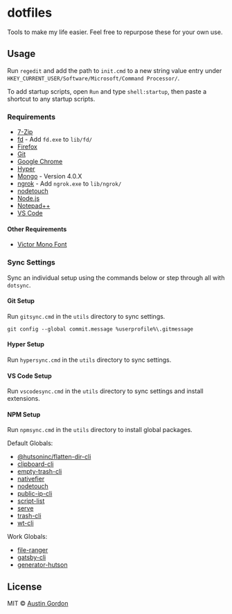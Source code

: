 # dotfiles

Tools to make my life easier. Feel free to repurpose these for your own use.

## Usage

Run `regedit` and add the path to `init.cmd` to a new string value entry under `HKEY_CURRENT_USER/Software/Microsoft/Command Processor/`.

To add startup scripts, open `Run` and type `shell:startup`, then paste a shortcut to any startup scripts.

### Requirements

- [7-Zip](https://www.7-zip.org/)
- [fd](https://github.com/sharkdp/fd) - Add `fd.exe` to `lib/fd/`
- [Firefox](https://www.mozilla.org/en-US/firefox/new/)
- [Git](https://git-scm.com/downloads)
- [Google Chrome](https://www.google.com/chrome/)
- [Hyper](https://hyper.is/#installation)
- [Mongo](https://www.mongodb.com/download-center/enterprise) - Version 4.0.X
- [ngrok](https://ngrok.com/) - Add `ngrok.exe` to `lib/ngrok/`
- [nodetouch](https://github.com/isaacs/node-touch)
- [Node.js](https://nodejs.org/en/)
- [Notepad++](https://notepad-plus-plus.org/)
- [VS Code](https://code.visualstudio.com/)

#### Other Requirements

- [Victor Mono Font](https://rubjo.github.io/victor-mono/)

### Sync Settings

Sync an individual setup using the commands below or step through all with `dotsync`.

#### Git Setup

Run `gitsync.cmd` in the `utils` directory to sync settings.

`git config --global commit.message %userprofile%\.gitmessage`

#### Hyper Setup

Run `hypersync.cmd` in the `utils` directory to sync settings.

#### VS Code Setup

Run `vscodesync.cmd` in the `utils` directory to sync settings and install extensions.

#### NPM Setup

Run `npmsync.cmd` in the `utils` directory to install global packages.

Default Globals:

- [@hutsoninc/flatten-dir-cli](https://github.com/hutsoninc/flatten-dir-cli)
- [clipboard-cli](https://github.com/sindresorhus/clipboard-cli)
- [empty-trash-cli](https://github.com/sindresorhus/empty-trash-cli)
- [nativefier](https://github.com/jiahaog/nativefier)
- [nodetouch](https://github.com/isaacs/node-touch)
- [public-ip-cli](https://github.com/sindresorhus/public-ip-cli)
- [script-list](https://github.com/rousan/sl)
- [serve](https://github.com/zeit/serve)
- [trash-cli](https://github.com/sindresorhus/trash-cli)
- [wt-cli](https://github.com/auth0/wt-cli)

Work Globals:

- [file-ranger](https://github.com/hutsoninc/file-ranger)
- [gatsby-cli](https://github.com/gatsbyjs/gatsby/tree/master/packages/gatsby-cli)
- [generator-hutson](https://github.com/hutsoninc/generator-hutson)

## License

MIT © [Austin Gordon](https://www.austinleegordon.com/)